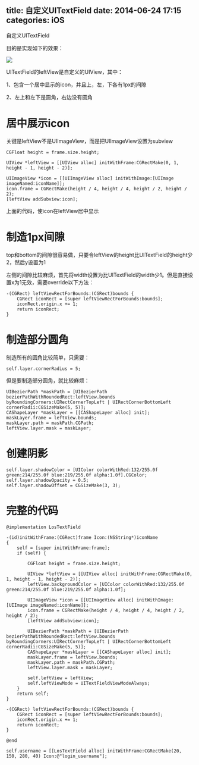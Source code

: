 title: 自定义UITextField
date: 2014-06-24 17:15
categories: iOS
---
自定义UITextField
<!--more-->

目的是实现如下的效果：

![](http://img.blog.csdn.net/20140624164556687)

UITextField的leftView是自定义的UIView，其中：

1、包含一个居中显示的icon，并且上，左，下各有1px的间隙

2、左上和左下是圆角，右边没有圆角

# 居中展示icon

关键是leftView不是UIImageView，而是把UIImageView设置为subview

```
CGFloat height = frame.size.height;

UIView *leftView = [[UIView alloc] initWithFrame:CGRectMake(0, 1, height - 1, height - 2)];

UIImageView *icon = [[UIImageView alloc] initWithImage:[UIImage imageNamed:iconName]];
icon.frame = CGRectMake(height / 4, height / 4, height / 2, height / 2);
[leftView addSubview:icon];
```
上面的代码，使icon在leftView居中显示

# 制造1px间隙

top和bottom的间隙很容易做，只要令leftView的height比UITextField的height少2，然后y设置为1

左侧的间隙比较麻烦，首先将width设置为比UITextField的width少1。但是直接设置x为1无效，需要override以下方法：

```
-(CGRect) leftViewRectForBounds:(CGRect)bounds {
    CGRect iconRect = [super leftViewRectForBounds:bounds];
    iconRect.origin.x += 1;
    return iconRect;
}
```

# 制造部分圆角

制造所有的圆角比较简单，只需要：

```
self.layer.cornerRadius = 5;
```

但是要制造部分圆角，就比较麻烦：
```
UIBezierPath *maskPath = [UIBezierPath bezierPathWithRoundedRect:leftView.bounds byRoundingCorners:UIRectCornerTopLeft | UIRectCornerBottomLeft cornerRadii:CGSizeMake(5, 5)];
CAShapeLayer *maskLayer = [[CAShapeLayer alloc] init];
maskLayer.frame = leftView.bounds;
maskLayer.path = maskPath.CGPath;
leftView.layer.mask = maskLayer;
```

# 创建阴影

```
self.layer.shadowColor = [UIColor colorWithRed:132/255.0f green:214/255.0f blue:219/255.0f alpha:1.0f].CGColor;
self.layer.shadowOpacity = 0.5;
self.layer.shadowOffset = CGSizeMake(3, 3);
```

# 完整的代码

```
@implementation LosTextField

-(id)initWithFrame:(CGRect)frame Icon:(NSString*)iconName
{
    self = [super initWithFrame:frame];
    if (self) {

        CGFloat height = frame.size.height;

        UIView *leftView = [[UIView alloc] initWithFrame:CGRectMake(0, 1, height - 1, height - 2)];
        leftView.backgroundColor = [UIColor colorWithRed:132/255.0f green:214/255.0f blue:219/255.0f alpha:1.0f];

        UIImageView *icon = [[UIImageView alloc] initWithImage:[UIImage imageNamed:iconName]];
        icon.frame = CGRectMake(height / 4, height / 4, height / 2, height / 2);
        [leftView addSubview:icon];

        UIBezierPath *maskPath = [UIBezierPath bezierPathWithRoundedRect:leftView.bounds byRoundingCorners:UIRectCornerTopLeft | UIRectCornerBottomLeft cornerRadii:CGSizeMake(5, 5)];
        CAShapeLayer *maskLayer = [[CAShapeLayer alloc] init];
        maskLayer.frame = leftView.bounds;
        maskLayer.path = maskPath.CGPath;
        leftView.layer.mask = maskLayer;

        self.leftView = leftView;
        self.leftViewMode = UITextFieldViewModeAlways;
    }
    return self;
}

-(CGRect) leftViewRectForBounds:(CGRect)bounds {
    CGRect iconRect = [super leftViewRectForBounds:bounds];
    iconRect.origin.x += 1;
    return iconRect;
}

@end
```

```
self.username = [[LosTextField alloc] initWithFrame:CGRectMake(20, 150, 280, 40) Icon:@"login_username"];
```